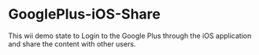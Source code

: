 GooglePlus-iOS-Share
====================

This wii demo state to Login to the Google Plus through the iOS application and share the content with other users.
